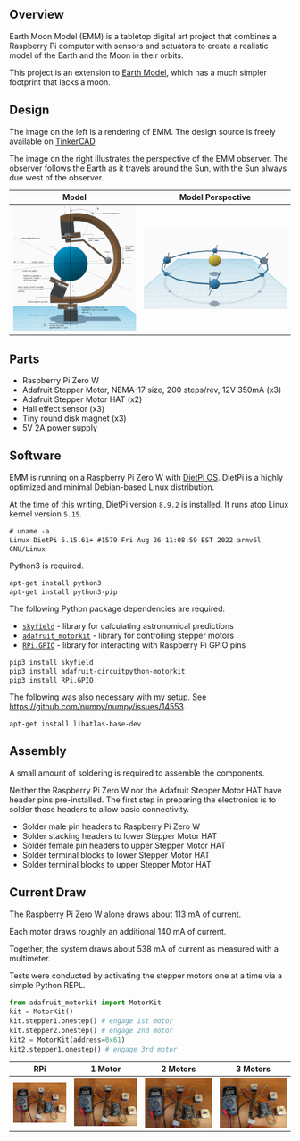 ## Overview

Earth Moon Model (EMM) is a tabletop digital art project that combines a Raspberry Pi
computer with sensors and actuators to create a realistic model of the Earth and
the Moon in their orbits.

This project is an extension to [Earth Model](https://github.com/ebarlas/earth-model), 
which has a much simpler footprint that lacks a moon. 

## Design

The image on the left is a rendering of EMM. The design source is
freely available on [TinkerCAD](https://www.tinkercad.com/things/2K7GgXmbFCp).

The image on the right illustrates the perspective of the EMM observer.
The observer follows the Earth as it travels around the Sun, with the Sun always
due west of the observer.

| Model | Model Perspective                 |
|----------------|-----------------------------------|
| ![](img/earth-moon-model-annotated.png) | ![](img/earth-model-camera-2.png) |

## Parts

* Raspberry Pi Zero W
* Adafruit Stepper Motor, NEMA-17 size, 200 steps/rev, 12V 350mA (x3)
* Adafruit Stepper Motor HAT (x2)
* Hall effect sensor (x3)
* Tiny round disk magnet (x3)
* 5V 2A power supply

## Software

EMM is running on a Raspberry Pi Zero W with [DietPi OS](https://dietpi.com/docs/).
DietPi is a highly optimized and minimal Debian-based Linux distribution.

At the time of this writing, DietPi version `8.9.2` is installed. It runs atop Linux kernel version `5.15`.

```
# uname -a
Linux DietPi 5.15.61+ #1579 Fri Aug 26 11:08:59 BST 2022 armv6l GNU/Linux
```

Python3 is required.

```
apt-get install python3
apt-get install python3-pip
```

The following Python package dependencies are required:

* [`skyfield`](https://rhodesmill.org/skyfield/) - library for calculating astronomical predictions
* [`adafruit_motorkit`](https://github.com/adafruit/Adafruit_CircuitPython_MotorKit) - library for controlling stepper motors
* [`RPi.GPIO`](https://pypi.org/project/RPi.GPIO) - library for interacting with Raspberry Pi GPIO pins

```
pip3 install skyfield
pip3 install adafruit-circuitpython-motorkit
pip3 install RPi.GPIO
```

The following was also necessary with my setup. See https://github.com/numpy/numpy/issues/14553.

```
apt-get install libatlas-base-dev
```

## Assembly

A small amount of soldering is required to assemble the components.

Neither the Raspberry Pi Zero W nor the Adafruit Stepper Motor HAT
have header pins pre-installed. The first step in preparing the electronics is
to solder those headers to allow basic connectivity.

* Solder male pin headers to Raspberry Pi Zero W
* Solder stacking headers to lower Stepper Motor HAT
* Solder female pin headers to upper Stepper Motor HAT
* Solder terminal blocks to lower Stepper Motor HAT
* Solder terminal blocks to upper Stepper Motor HAT

## Current Draw

The Raspberry Pi Zero W alone draws about 113 mA of current.

Each motor draws roughly an additional 140 mA of current.

Together, the system draws about 538 mA of current as measured with a multimeter.

Tests were conducted by activating the stepper motors one at a time via a simple
Python REPL.

```python
from adafruit_motorkit import MotorKit
kit = MotorKit()
kit.stepper1.onestep() # engage 1st motor
kit.stepper2.onestep() # engage 2nd motor
kit2 = MotorKit(address=0x61)
kit2.stepper1.onestep() # engage 3rd motor
```

| RPi                         | 1 Motor                     | 2 Motors                    | 3 Motors                    |
|-----------------------------|-----------------------------|-----------------------------|-----------------------------|
| ![](img/current_draw_1.jpg) | ![](img/current_draw_2.jpg) | ![](img/current_draw_3.jpg) | ![](img/current_draw_4.jpg) |